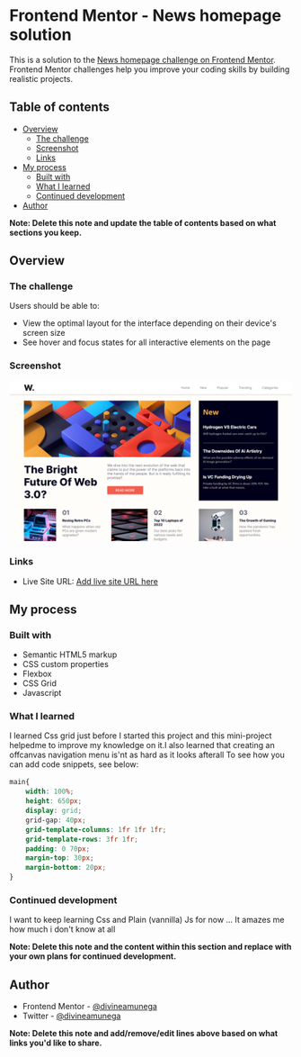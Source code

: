 # Frontend Mentor - News homepage solution

This is a solution to the [News homepage challenge on Frontend Mentor](https://www.frontendmentor.io/challenges/news-homepage-H6SWTa1MFl). Frontend Mentor challenges help you improve your coding skills by building realistic projects. 

## Table of contents

- [Overview](#overview)
  - [The challenge](#the-challenge)
  - [Screenshot](#screenshot)
  - [Links](#links)
- [My process](#my-process)
  - [Built with](#built-with)
  - [What I learned](#what-i-learned)
  - [Continued development](#continued-development)
- [Author](#author)

**Note: Delete this note and update the table of contents based on what sections you keep.**

## Overview

### The challenge

Users should be able to:

- View the optimal layout for the interface depending on their device's screen size
- See hover and focus states for all interactive elements on the page

### Screenshot

![](./screenshot.png)

### Links

- Live Site URL: [Add live site URL here](https://clever-rugelach-90a03b.netlify.app/)

## My process

### Built with

- Semantic HTML5 markup
- CSS custom properties
- Flexbox
- CSS Grid
- Javascript

### What I learned

I learned Css grid just before I started this project and this mini-project helpedme to improve my knowledge on it.I also learned that creating an offcanvas navigation menu is'nt as hard as it looks afterall
To see how you can add code snippets, see below:


```css
main{
    width: 100%;
    height: 650px;
    display: grid;
    grid-gap: 40px;
    grid-template-columns: 1fr 1fr 1fr;
    grid-template-rows: 3fr 1fr;
    padding: 0 70px;
    margin-top: 30px;
    margin-bottom: 20px;
}

```
### Continued development

I want to keep learning Css and Plain (vannilla) Js for now ... It amazes me how much i don't know at all

**Note: Delete this note and the content within this section and replace with your own plans for continued development.**


## Author

- Frontend Mentor - [@divineamunega](https://www.frontendmentor.io/divineamunega/)
- Twitter - [@divineamunega](https://www.twitter.com/divineamunega)

**Note: Delete this note and add/remove/edit lines above based on what links you'd like to share.**

